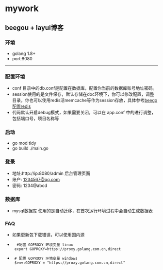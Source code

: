 # mywork

beegou + layui博客 
---
### 环境
+ golang 1.8+
+ port:8080
---


### 配置环境
- conf 目录中的db.conf是配置在数据库，配置你当前的数据库账号地址密码。
- session使用的是文件保存，默认存储在doc环境下，你可以修改配置，调整目录，你也可以使用redis活memcache等作为session存放，具体参考[beego配置redis](https://beego.me/docs/module/session.md)
- 代码默认开启debug模式，如果需要关闭，可以在 app.conf 中的进行调整，包括端口号，项目名称等

### 启动
+ go mod tidy 
+ go build ./main.go
### 登录  
+ 地址:http://ip:8080/admin  后台管理页面
+ 账户: 1234567@qq.com
+ 密码: 1234@abcd 
### 数据库

- mysql数据库 使用的是自动迁移，在首次运行环境过程中会自动生成数据表

### FAQ
 + 如果更新包下载错误，可以使用国内源
 + ```shell
     #配置 GOPROXY 环境变量 linux
    export GOPROXY=https://proxy.golang.com.cn,direct
   ```
 + ```shell
    # 配置 GOPROXY 环境变量 windows
    $env:GOPROXY = "https://proxy.golang.com.cn,direct"
    ```
